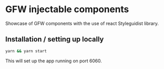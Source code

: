 # GFW injectable components

Showcase of GFW components with the use of react Styleguidist library.

## Installation / setting up locally

```bash
yarn && yarn start
```

This will set up the app running on port 6060.

